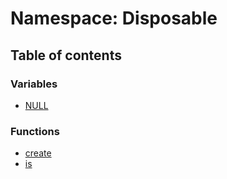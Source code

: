 # Namespace: Disposable

## Table of contents

### Variables

* [NULL](/en/auto-docs/free-layout-editor/variables/Disposable.NULL.md)

### Functions

* [create](/en/auto-docs/free-layout-editor/functions/Disposable.create.md)
* [is](/en/auto-docs/free-layout-editor/functions/Disposable.is.md)
